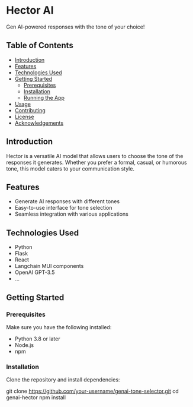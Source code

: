 # Hector AI

Gen AI-powered responses with the tone of your choice!

## Table of Contents
- [Introduction](#introduction)
- [Features](#features)
- [Technologies Used](#technologies-used)
- [Getting Started](#getting-started)
  - [Prerequisites](#prerequisites)
  - [Installation](#installation)
  - [Running the App](#running-the-app)
- [Usage](#usage)
- [Contributing](#contributing)
- [License](#license)
- [Acknowledgements](#acknowledgements)

## Introduction

Hector is a versatile AI model that allows users to choose the tone of the responses it generates. Whether you prefer a formal, casual, or humorous tone, this model caters to your communication style.

## Features

- Generate AI responses with different tones
- Easy-to-use interface for tone selection
- Seamless integration with various applications

## Technologies Used

- Python
- Flask
- React
- Langchain MUI components
- OpenAI GPT-3.5
- ...

## Getting Started

### Prerequisites

Make sure you have the following installed:

- Python 3.8 or later
- Node.js
- npm

### Installation

Clone the repository and install dependencies:


git clone https://github.com/your-username/genai-tone-selector.git
cd genai-hector
npm install
